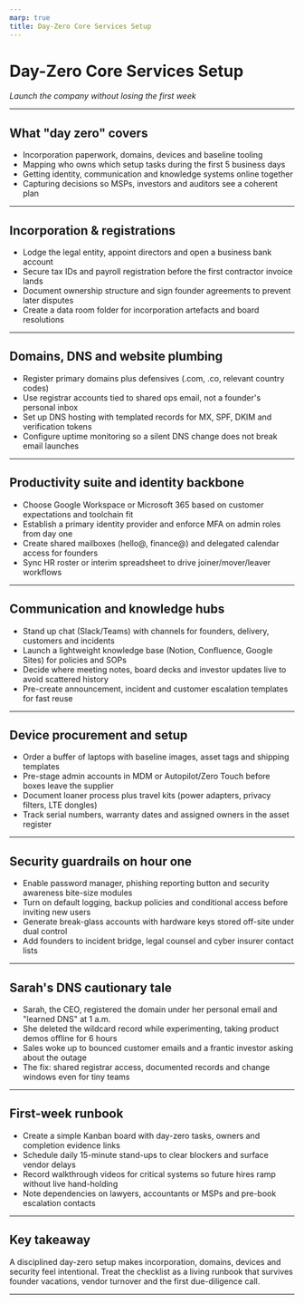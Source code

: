 ```yaml
---
marp: true
title: Day-Zero Core Services Setup
---
```


# Day-Zero Core Services Setup
*Launch the company without losing the first week*

---

## What "day zero" covers
- Incorporation paperwork, domains, devices and baseline tooling
- Mapping who owns which setup tasks during the first 5 business days
- Getting identity, communication and knowledge systems online together
- Capturing decisions so MSPs, investors and auditors see a coherent plan

---

## Incorporation & registrations
- Lodge the legal entity, appoint directors and open a business bank account
- Secure tax IDs and payroll registration before the first contractor invoice lands
- Document ownership structure and sign founder agreements to prevent later disputes
- Create a data room folder for incorporation artefacts and board resolutions

---

## Domains, DNS and website plumbing
- Register primary domains plus defensives (.com, .co, relevant country codes)
- Use registrar accounts tied to shared ops email, not a founder's personal inbox
- Set up DNS hosting with templated records for MX, SPF, DKIM and verification tokens
- Configure uptime monitoring so a silent DNS change does not break email launches

---

## Productivity suite and identity backbone
- Choose Google Workspace or Microsoft 365 based on customer expectations and toolchain fit
- Establish a primary identity provider and enforce MFA on admin roles from day one
- Create shared mailboxes (hello@, finance@) and delegated calendar access for founders
- Sync HR roster or interim spreadsheet to drive joiner/mover/leaver workflows

---

## Communication and knowledge hubs
- Stand up chat (Slack/Teams) with channels for founders, delivery, customers and incidents
- Launch a lightweight knowledge base (Notion, Confluence, Google Sites) for policies and SOPs
- Decide where meeting notes, board decks and investor updates live to avoid scattered history
- Pre-create announcement, incident and customer escalation templates for fast reuse

---

## Device procurement and setup
- Order a buffer of laptops with baseline images, asset tags and shipping templates
- Pre-stage admin accounts in MDM or Autopilot/Zero Touch before boxes leave the supplier
- Document loaner process plus travel kits (power adapters, privacy filters, LTE dongles)
- Track serial numbers, warranty dates and assigned owners in the asset register

---

## Security guardrails on hour one
- Enable password manager, phishing reporting button and security awareness bite-size modules
- Turn on default logging, backup policies and conditional access before inviting new users
- Generate break-glass accounts with hardware keys stored off-site under dual control
- Add founders to incident bridge, legal counsel and cyber insurer contact lists

---

## Sarah's DNS cautionary tale
- Sarah, the CEO, registered the domain under her personal email and "learned DNS" at 1 a.m.
- She deleted the wildcard record while experimenting, taking product demos offline for 6 hours
- Sales woke up to bounced customer emails and a frantic investor asking about the outage
- The fix: shared registrar access, documented records and change windows even for tiny teams

---

## First-week runbook
- Create a simple Kanban board with day-zero tasks, owners and completion evidence links
- Schedule daily 15-minute stand-ups to clear blockers and surface vendor delays
- Record walkthrough videos for critical systems so future hires ramp without live hand-holding
- Note dependencies on lawyers, accountants or MSPs and pre-book escalation contacts

---

## Key takeaway
A disciplined day-zero setup makes incorporation, domains, devices and security feel intentional.
Treat the checklist as a living runbook that survives founder vacations, vendor turnover and the first due-diligence call.

---

